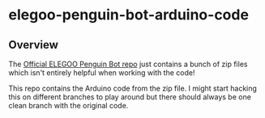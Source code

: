 # elegoo-penguin-bot-arduino-code

## Overview 

The [Official ELEGOO Penguin Bot repo](https://github.com/elegooofficial/ELEGOO-Penguin-Bot-V2.0) just contains a bunch of zip files which isn't entirely helpful when working with the code!

This repo contains the Arduino code from the zip file.  I might start hacking 
this on different branches to play around but there should always be one clean 
branch with the original code.

